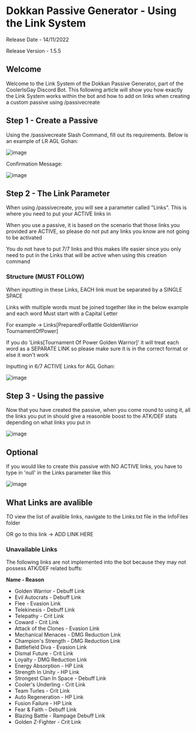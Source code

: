 ﻿# Dokkan Passive Generator - Using the Link System
 
 Release Date - 14/11/2022
 
 Release Version - 1.5.5
 
 ## Welcome
 
 Welcome to the Link System of the Dokkan Passive Generator, part of the CoolerIsGay Discord Bot. This following article will show you how exactly the Link System works within the bot and how to add on links when creating a custom passive using /passivecreate
 
 ## Step 1 - Create a Passive
 
 Using the /passivecreate Slash Command, fill out its requirements. Below is an example of LR AGL Gohan:
 
 ![image](https://user-images.githubusercontent.com/98812930/201784768-b9b71a19-82a8-43e1-9cfe-ccc8e1372df8.png)
 
 Confirmation Message:
 
 ![image](https://user-images.githubusercontent.com/98812930/201784953-2c4b763b-9a5a-48c5-855f-325be8702887.png)

## Step 2 - The Link Parameter

When using /passivecreate, you will see a parameter called "Links". This is where you need to put your ACTIVE links in

When you use a passive, it is based on the scenario that those links you provided are ACTIVE, so please do not put any links you know are not going to be activated

You do not have to put 7/7 links and this makes life easier since you only need to put in the Links that will be active when using this creation command

### Structure (MUST FOLLOW)

When inputting in these Links, EACH link must be separated by a SINGLE SPACE

Links with multiple words must be joined together like in the below example and each word Must start with a Capital Letter

For example -> Links[PreparedForBattle GoldenWarrior TournamentOfPower]

If you do 'Links[Tournament Of Power Golden Warrior]' it will treat each word as a SEPARATE LINK so please make sure it is in the correct format or else it won't work

Inputting in 6/7 ACTIVE Links for AGL Gohan:

![image](https://user-images.githubusercontent.com/98812930/201785791-672d88c2-27ac-4e39-9a5e-7bf26685364e.png)


## Step 3 - Using the passive

Now that you have created the passive, when you come round to using it, all the links you put in should give a reasonble boost to the ATK/DEF stats depending on what links you put in

![image](https://user-images.githubusercontent.com/98812930/201786280-83fcef80-9e75-4a20-b054-26b446ac34a7.png)

## Optional

If you would like to create this passive with NO ACTIVE links, you have to type in 'null' in the Links parameter like this

![image](https://user-images.githubusercontent.com/98812930/201786445-5cc09d8b-2b43-43d4-ba8f-e740ad22b2b1.png)

## What Links are avalible

TO view the list of avalible links, navigate to the Links.txt file in the InfoFiles folder

OR go to this link -> ADD LINK HERE

### Unavailable Links

The following links are not implemented into the bot because they may not possess ATK/DEF related buffs:

**Name - Reason**

- Golden Warrior - Debuff Link
- Evil Autocrats - Debuff Link
- Flee - Evasion Link
- Telekinesis - Debuff Link
- Telepathy - Crit Link
- Coward - Crit Link
- Attack of the Clones - Evasion Link
- Mechanical Menaces - DMG Reduction Link
- Champion's Strength - DMG Reduction Link
- Battlefield Diva - Evasion Link
- Dismal Future - Crit Link
- Loyalty - DMG Reduction Link
- Energy Absorption - HP Link
- Strength In Unity - HP Link
- Strongest Clan In Space - Debuff Link
- Cooler's Underling - Crit Link
- Team Turles - Crit Link
- Auto Regeneration - HP Link
- Fusion Failure - HP Link
- Fear & Faith - Debuff Link
- Blazing Battle - Rampage Debuff Link
- Golden Z-Fighter - Crit Link

